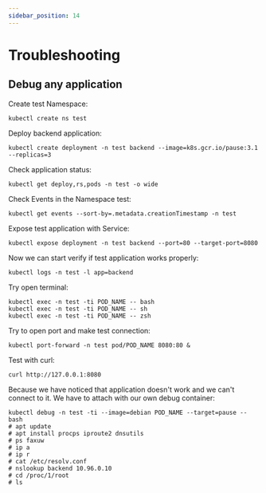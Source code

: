 ```yaml
---
sidebar_position: 14
---
```


# Troubleshooting


## Debug any application

Create test Namespace:

```shell
kubectl create ns test
```

Deploy backend application:

```shell
kubectl create deployment -n test backend --image=k8s.gcr.io/pause:3.1 --replicas=3
```

Check application status:

```shell
kubectl get deploy,rs,pods -n test -o wide
```

Check Events in the Namespace test:

```shell
kubectl get events --sort-by=.metadata.creationTimestamp -n test
```

Expose test application with Service:

```shell
kubectl expose deployment -n test backend --port=80 --target-port=8080
```

Now we can start verify if test application works properly:

```shell
kubectl logs -n test -l app=backend
```

Try open terminal:

```shell
kubectl exec -n test -ti POD_NAME -- bash
kubectl exec -n test -ti POD_NAME -- sh
kubectl exec -n test -ti POD_NAME -- zsh
```

Try to open port and make test connection:

```shell
kubectl port-forward -n test pod/POD_NAME 8080:80 &
```

Test with curl:

```shell
curl http://127.0.0.1:8080
```

Because we have noticed that application doesn't work and we can't connect to it. We have to attach with our own debug container:

```shell
kubectl debug -n test -ti --image=debian POD_NAME --target=pause -- bash
# apt update
# apt install procps iproute2 dnsutils
# ps faxuw
# ip a
# ip r
# cat /etc/resolv.conf
# nslookup backend 10.96.0.10
# cd /proc/1/root
# ls
```